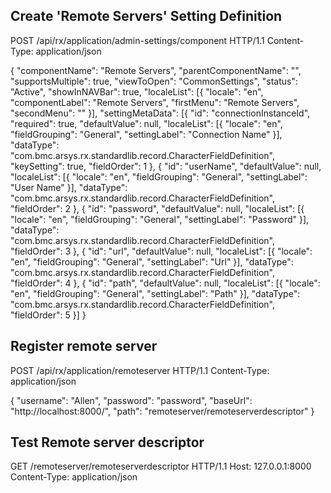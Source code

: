 ##  Create 'Remote Servers'  Setting Definition

POST /api/rx/application/admin-settings/component HTTP/1.1
Content-Type: application/json

{
	"componentName": "Remote Servers",
	"parentComponentName": "",
	"supportsMultiple": true,
	"viewToOpen": "CommonSettings",
	"status": "Active",
	"showInNAVBar": true,
	"localeList": [{
		"locale": "en",
		"componentLabel": "Remote Servers",
		"firstMenu": "Remote Servers",
		"secondMenu": ""
	}],
	"settingMetaData": [{
		"id": "connectionInstanceId",
		"required": true,
		"defaultValue": null,
		"localeList": [{
			"locale": "en",
			"fieldGrouping": "General",
			"settingLabel": "Connection Name"
		}],
		"dataType": "com.bmc.arsys.rx.standardlib.record.CharacterFieldDefinition",
		"keySetting": true,
		"fieldOrder": 1
	}, {
		"id": "userName",
		"defaultValue": null,
		"localeList": [{
			"locale": "en",
			"fieldGrouping": "General",
			"settingLabel": "User Name"
		}],
		"dataType": "com.bmc.arsys.rx.standardlib.record.CharacterFieldDefinition",
		"fieldOrder": 2
	}, {
		"id": "password",
		"defaultValue": null,
		"localeList": [{
			"locale": "en",
			"fieldGrouping": "General",
			"settingLabel": "Password"
		}],
		"dataType": "com.bmc.arsys.rx.standardlib.record.CharacterFieldDefinition",
		"fieldOrder": 3
	}, {
		"id": "url",
		"defaultValue": null,
		"localeList": [{
			"locale": "en",
			"fieldGrouping": "General",
			"settingLabel": "Url"
		}],
		"dataType": "com.bmc.arsys.rx.standardlib.record.CharacterFieldDefinition",
		"fieldOrder": 4
	}, {
		"id": "path",
		"defaultValue": null,
		"localeList": [{
			"locale": "en",
			"fieldGrouping": "General",
			"settingLabel": "Path"
		}],
		"dataType": "com.bmc.arsys.rx.standardlib.record.CharacterFieldDefinition",
		"fieldOrder": 5
	}]
}

##  Register remote server

POST /api/rx/application/remoteserver HTTP/1.1
Content-Type: application/json

{
  "username": "Allen",
  "password": "password",
  "baseUrl": "http://localhost:8000/",
  "path": "remoteserver/remoteserverdescriptor"
}

##  Test Remote server descriptor

GET /remoteserver/remoteserverdescriptor HTTP/1.1
Host: 127.0.0.1:8000
Content-Type: application/json


